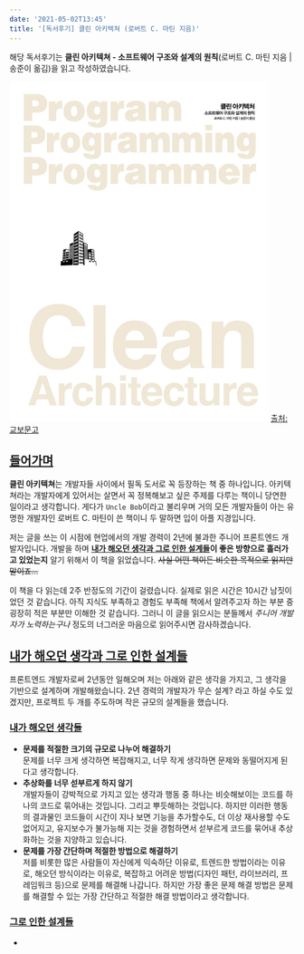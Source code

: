 ```yaml
---
date: '2021-05-02T13:45'
title: '[독서후기] 클린 아키텍쳐 (로버트 C. 마틴 지음)'
---
```


해당 독서후기는 **클린 아키텍쳐 - 소프트웨어 구조와 설계의 원칙**(로버트 C. 마틴 지음 | 송준이 옮김)을 읽고 작성하였습니다.

![Clean Architecture](Clean_Architecture.jpg)
[출처: 교보문고](http://www.kyobobook.co.kr/product/detailViewKor.laf?ejkGb=KOR&mallGb=KOR&barcode=9788966262472&orderClick=LEa&Kc=#N)

<h2 id="들어가며">
  <a href="#들어가며">
  들어가며
  </a>
</h2>

**클린 아키텍쳐**는 개발자들 사이에서 필독 도서로 꼭 등장하는 책 중 하나입니다.
아키텍쳐라는 개발자에게 있어서는 살면서 꼭 정복해보고 싶은 주제를 다루는 책이니 당연한 일이라고 생각합니다.
게다가 `Uncle Bob`이라고 불리우며 거의 모든 개발자들이 아는 유명한 개발자인 로버트 C. 마틴이 쓴 책이니 두 말하면 입이 아플 지경입니다.


저는 글을 쓰는 이 시점에 현업에서의 개발 경력이 2년에 불과한 주니어 프론트엔드 개발자입니다.
개발을 하며 **[내가 해오던 생각과 그로 인한 설계들](#내가_해오던_생각과_그로_인한_설계들)이 좋은 방향으로 흘러가고 있었는지** 알기 위해서 이 책을 읽었습니다.
~~사실 어떤 책이든 비슷한 목적으로 읽지만 말이죠...~~


이 책을 다 읽는데 2주 반정도의 기간이 걸렸습니다. 실제로 읽은 시간은 10시간 남짓이었던 것 같습니다.
아직 지식도 부족하고 경험도 부족해 책에서 알려주고자 하는 부분 중 굉장히 적은 부분만 이해한 것 같습니다.
그러니 이 글을 읽으시는 분들께서 _주니어 개발자가 노력하는구나_ 정도의 너그러운 마음으로 읽어주시면 감사하겠습니다.

<h2 id="내가_해오던_생각과_그로_인한_설계들">
  <a href="#내가_해오던_생각과_그로_인한_설계들">
  내가 해오던 생각과 그로 인한 설계들
  </a>
</h2>

프론트엔드 개발자로써 2년동안 일해오며 저는 아래와 같은 생각을 가지고, 그 생각을 기반으로 설계하며 개발해왔습니다.
2년 경력의 개발자가 무슨 설계? 라고 하실 수도 있겠지만, 프로젝트 두 개를 주도하며 작은 규모의 설계들을 했습니다.

<h3 id="내가_해오던_생각들">
  <a href="#내가_해오던_생각들">
  내가 해오던 생각들
  </a>
</h3>

* **문제를 적절한 크기의 규모로 나누어 해결하기**<br/>
  문제를 너무 크게 생각하면 복잡해지고, 너무 작게 생각하면 문제와 동떨어지게 된다고 생각합니다.
* **추상화를 너무 섣부르게 하지 않기**<br/>
  개발자들이 강박적으로 가지고 있는 생각과 행동 중 하나는 비슷해보이는 코드를 하나의 코드로 묶어내는 것입니다. 그리고 뿌듯해하는 것입니다.
  하지만 이러한 행동의 결과물인 코드들이 시간이 지나 보면 기능을 추가할수도, 더 이상 재사용할 수도 없어지고, 유지보수가 불가능해 지는 것을 경험하면서
  섣부르게 코드를 묶어내 추상화하는 것을 지양하고 있습니다.
* **문제를 가장 간단하며 적절한 방법으로 해결하기**<br/>
  저를 비롯한 많은 사람들이 자신에게 익숙하단 이유로, 트렌드한 방법이라는 이유로, 해오던 방식이라는 이유로,
   복잡하고 어려운 방법(디자인 패턴, 라이브러리, 프레임워크 등)으로 문제를 해결해 나갑니다.
  하지만 가장 좋은 문제 해결 방법은 문제를 해결할 수 있는 가장 간단하고 적절한 해결 방법이라고 생각합니다.

<h3 id="그로_인한_설계들">
  <a href="#그로_인한_설계들">
  그로 인한 설계들
  </a>
</h3>

* 